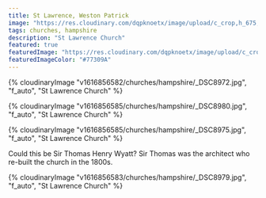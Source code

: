```yaml
---
title: St Lawrence, Weston Patrick
image: "https://res.cloudinary.com/dqpknoetx/image/upload/c_crop,h_675,w_1200/v1616856582/churches/hampshire/_DSC8972.jpg"
tags: churches, hampshire
description: "St Lawrence Church"
featured: true
featuredImage: "https://res.cloudinary.com/dqpknoetx/image/upload/c_crop,h_675,w_1200/v1616856582/churches/hampshire/_DSC8972.jpg"
featuredImageColor: "#77309A"
---
```

{% 
  cloudinaryImage
    "v1616856582/churches/hampshire/_DSC8972.jpg",
    "f_auto",
    "St Lawrence Church"
%}

{% 
  cloudinaryImage
    "v1616856585/churches/hampshire/_DSC8980.jpg",
    "f_auto",
    "St Lawrence Church"
%}

{% 
  cloudinaryImage
    "v1616856585/churches/hampshire/_DSC8975.jpg",
    "f_auto",
    "St Lawrence Church"
%}

Could this be Sir Thomas Henry Wyatt? Sir Thomas was the architect who re-built the church in the 1800s. 

{% 
  cloudinaryImage
    "v1616856583/churches/hampshire/_DSC8979.jpg",
    "f_auto",
    "St Lawrence Church"
%}



